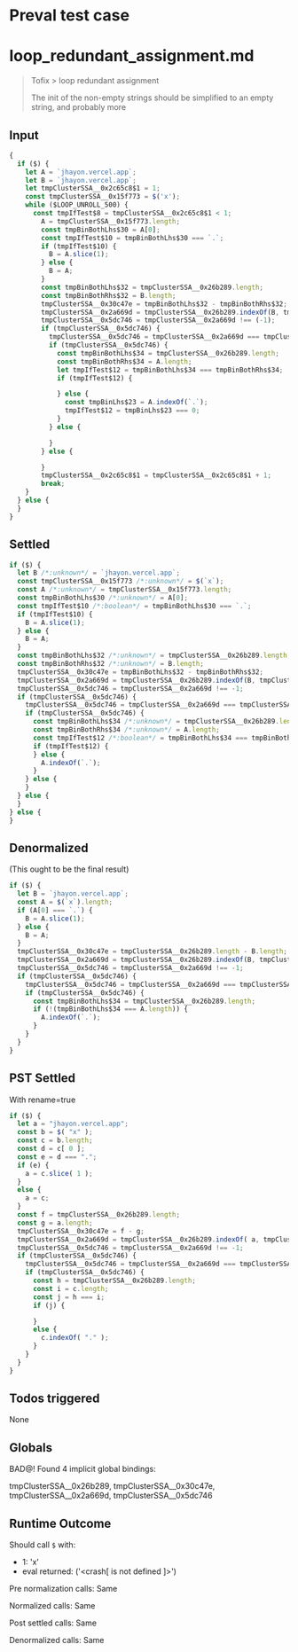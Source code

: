 # Preval test case

# loop_redundant_assignment.md

> Tofix > loop redundant assignment
>
> The init of the non-empty strings should be simplified to an empty string, 
> and probably more

## Input

`````js filename=intro
{
  if ($) {
    let A = `jhayon.vercel.app`;
    let B = `jhayon.vercel.app`;
    let tmpClusterSSA__0x2c65c8$1 = 1;
    const tmpClusterSSA__0x15f773 = $('x');
    while ($LOOP_UNROLL_500) {
      const tmpIfTest$8 = tmpClusterSSA__0x2c65c8$1 < 1;
        A = tmpClusterSSA__0x15f773.length;
        const tmpBinBothLhs$30 = A[0];
        const tmpIfTest$10 = tmpBinBothLhs$30 === `.`;
        if (tmpIfTest$10) {
          B = A.slice(1);
        } else {
          B = A;
        }
        const tmpBinBothLhs$32 = tmpClusterSSA__0x26b289.length;
        const tmpBinBothRhs$32 = B.length;
        tmpClusterSSA__0x30c47e = tmpBinBothLhs$32 - tmpBinBothRhs$32;
        tmpClusterSSA__0x2a669d = tmpClusterSSA__0x26b289.indexOf(B, tmpClusterSSA__0x30c47e);
        tmpClusterSSA__0x5dc746 = tmpClusterSSA__0x2a669d !== (-1);
        if (tmpClusterSSA__0x5dc746) {
          tmpClusterSSA__0x5dc746 = tmpClusterSSA__0x2a669d === tmpClusterSSA__0x30c47e;
          if (tmpClusterSSA__0x5dc746) {
            const tmpBinBothLhs$34 = tmpClusterSSA__0x26b289.length;
            const tmpBinBothRhs$34 = A.length;
            let tmpIfTest$12 = tmpBinBothLhs$34 === tmpBinBothRhs$34;
            if (tmpIfTest$12) {

            } else {
              const tmpBinLhs$23 = A.indexOf(`.`);
              tmpIfTest$12 = tmpBinLhs$23 === 0;
            }
          } else {

          }
        } else {

        }
        tmpClusterSSA__0x2c65c8$1 = tmpClusterSSA__0x2c65c8$1 + 1;
        break;
    }
  } else {
  }
}
`````


## Settled


`````js filename=intro
if ($) {
  let B /*:unknown*/ = `jhayon.vercel.app`;
  const tmpClusterSSA__0x15f773 /*:unknown*/ = $(`x`);
  const A /*:unknown*/ = tmpClusterSSA__0x15f773.length;
  const tmpBinBothLhs$30 /*:unknown*/ = A[0];
  const tmpIfTest$10 /*:boolean*/ = tmpBinBothLhs$30 === `.`;
  if (tmpIfTest$10) {
    B = A.slice(1);
  } else {
    B = A;
  }
  const tmpBinBothLhs$32 /*:unknown*/ = tmpClusterSSA__0x26b289.length;
  const tmpBinBothRhs$32 /*:unknown*/ = B.length;
  tmpClusterSSA__0x30c47e = tmpBinBothLhs$32 - tmpBinBothRhs$32;
  tmpClusterSSA__0x2a669d = tmpClusterSSA__0x26b289.indexOf(B, tmpClusterSSA__0x30c47e);
  tmpClusterSSA__0x5dc746 = tmpClusterSSA__0x2a669d !== -1;
  if (tmpClusterSSA__0x5dc746) {
    tmpClusterSSA__0x5dc746 = tmpClusterSSA__0x2a669d === tmpClusterSSA__0x30c47e;
    if (tmpClusterSSA__0x5dc746) {
      const tmpBinBothLhs$34 /*:unknown*/ = tmpClusterSSA__0x26b289.length;
      const tmpBinBothRhs$34 /*:unknown*/ = A.length;
      const tmpIfTest$12 /*:boolean*/ = tmpBinBothLhs$34 === tmpBinBothRhs$34;
      if (tmpIfTest$12) {
      } else {
        A.indexOf(`.`);
      }
    } else {
    }
  } else {
  }
} else {
}
`````


## Denormalized
(This ought to be the final result)

`````js filename=intro
if ($) {
  let B = `jhayon.vercel.app`;
  const A = $(`x`).length;
  if (A[0] === `.`) {
    B = A.slice(1);
  } else {
    B = A;
  }
  tmpClusterSSA__0x30c47e = tmpClusterSSA__0x26b289.length - B.length;
  tmpClusterSSA__0x2a669d = tmpClusterSSA__0x26b289.indexOf(B, tmpClusterSSA__0x30c47e);
  tmpClusterSSA__0x5dc746 = tmpClusterSSA__0x2a669d !== -1;
  if (tmpClusterSSA__0x5dc746) {
    tmpClusterSSA__0x5dc746 = tmpClusterSSA__0x2a669d === tmpClusterSSA__0x30c47e;
    if (tmpClusterSSA__0x5dc746) {
      const tmpBinBothLhs$34 = tmpClusterSSA__0x26b289.length;
      if (!(tmpBinBothLhs$34 === A.length)) {
        A.indexOf(`.`);
      }
    }
  }
}
`````


## PST Settled
With rename=true

`````js filename=intro
if ($) {
  let a = "jhayon.vercel.app";
  const b = $( "x" );
  const c = b.length;
  const d = c[ 0 ];
  const e = d === ".";
  if (e) {
    a = c.slice( 1 );
  }
  else {
    a = c;
  }
  const f = tmpClusterSSA__0x26b289.length;
  const g = a.length;
  tmpClusterSSA__0x30c47e = f - g;
  tmpClusterSSA__0x2a669d = tmpClusterSSA__0x26b289.indexOf( a, tmpClusterSSA__0x30c47e );
  tmpClusterSSA__0x5dc746 = tmpClusterSSA__0x2a669d !== -1;
  if (tmpClusterSSA__0x5dc746) {
    tmpClusterSSA__0x5dc746 = tmpClusterSSA__0x2a669d === tmpClusterSSA__0x30c47e;
    if (tmpClusterSSA__0x5dc746) {
      const h = tmpClusterSSA__0x26b289.length;
      const i = c.length;
      const j = h === i;
      if (j) {

      }
      else {
        c.indexOf( "." );
      }
    }
  }
}
`````


## Todos triggered


None


## Globals


BAD@! Found 4 implicit global bindings:

tmpClusterSSA__0x26b289, tmpClusterSSA__0x30c47e, tmpClusterSSA__0x2a669d, tmpClusterSSA__0x5dc746


## Runtime Outcome


Should call `$` with:
 - 1: 'x'
 - eval returned: ('<crash[ <ref> is not defined ]>')

Pre normalization calls: Same

Normalized calls: Same

Post settled calls: Same

Denormalized calls: Same
